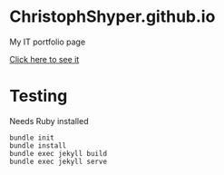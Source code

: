 # ChristophShyper.github.io

My IT portfolio page

[Click here to see it](https://christophshyper.github.io/)

# Testing
Needs Ruby installed
```
bundle init
bundle install
bundle exec jekyll build
bundle exec jekyll serve
```
